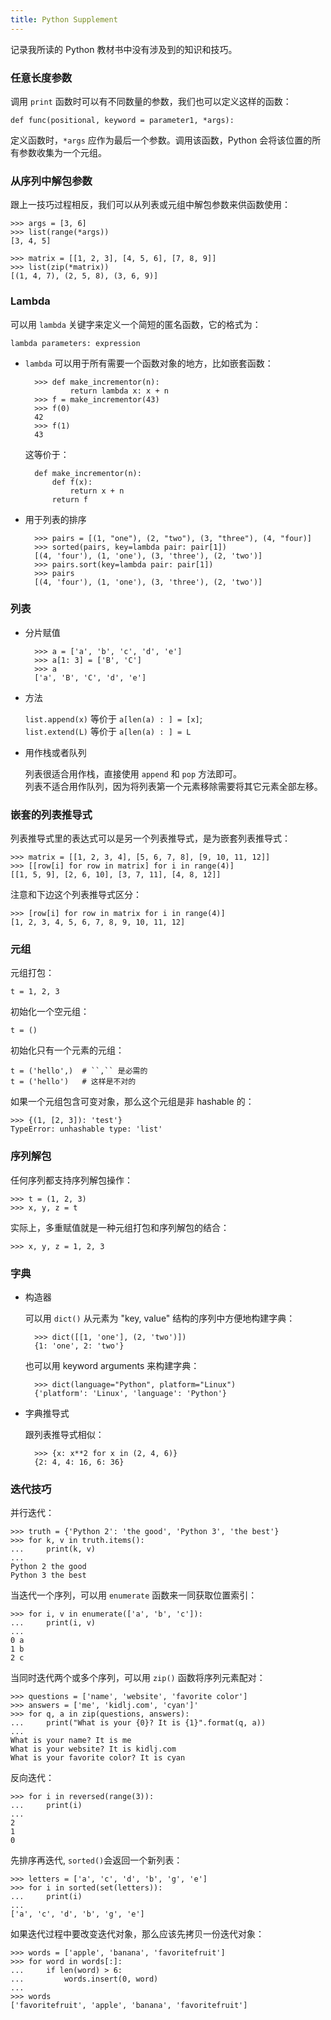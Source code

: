 ```yaml
---
title: Python Supplement
---
```


记录我所读的 Python 教材书中没有涉及到的知识和技巧。


### 任意长度参数

调用 `print` 函数时可以有不同数量的参数，我们也可以定义这样的函数：

	def func(positional, keyword = parameter1, *args):

定义函数时，`*args` 应作为最后一个参数。调用该函数，Python 会将该位置的所有参数收集为一个元组。

### 从序列中解包参数

跟上一技巧过程相反，我们可以从列表或元组中解包参数来供函数使用：

	>>> args = [3, 6]
	>>> list(range(*args))
	[3, 4, 5]

	>>> matrix = [[1, 2, 3], [4, 5, 6], [7, 8, 9]]
	>>> list(zip(*matrix))
	[(1, 4, 7), (2, 5, 8), (3, 6, 9)]


### Lambda

可以用 `lambda` 关键字来定义一个简短的匿名函数，它的格式为：

	lambda parameters: expression

- `lambda` 可以用于所有需要一个函数对象的地方，比如嵌套函数：

		>>> def make_incrementor(n):
				return lambda x: x + n
		>>> f = make_incrementor(43)
		>>> f(0)
		42
		>>> f(1)
		43

	这等价于：

		def make_incrementor(n):
			def f(x):
				return x + n
			return f

- 用于列表的排序

		>>> pairs = [(1, "one"), (2, "two"), (3, "three"), (4, "four)]
		>>> sorted(pairs, key=lambda pair: pair[1])
		[(4, 'four'), (1, 'one'), (3, 'three'), (2, 'two')]
		>>> pairs.sort(key=lambda pair: pair[1])
		>>> pairs
		[(4, 'four'), (1, 'one'), (3, 'three'), (2, 'two')]


### 列表

- 分片赋值

		>>> a = ['a', 'b', 'c', 'd', 'e']
		>>> a[1: 3] = ['B', 'C']
		>>> a
		['a', 'B', 'C', 'd', 'e']

- 方法

	`list.append(x)` 等价于 `a[len(a) : ] = [x]`;  
	`list.extend(L)` 等价于 `a[len(a) : ] = L` 

- 用作栈或者队列

	列表很适合用作栈，直接使用 `append` 和 `pop` 方法即可。  
	列表不适合用作队列，因为将列表第一个元素移除需要将其它元素全部左移。


### 嵌套的列表推导式

列表推导式里的表达式可以是另一个列表推导式，是为嵌套列表推导式：

	>>> matrix = [[1, 2, 3, 4], [5, 6, 7, 8], [9, 10, 11, 12]]
	>>> [[row[i] for row in matrix] for i in range(4)]
	[[1, 5, 9], [2, 6, 10], [3, 7, 11], [4, 8, 12]]

注意和下边这个列表推导式区分：
	
	>>> [row[i] for row in matrix for i in range(4)]
	[1, 2, 3, 4, 5, 6, 7, 8, 9, 10, 11, 12]


### 元组

元组打包：

	t = 1, 2, 3

初始化一个空元组：

	t = ()

初始化只有一个元素的元组：

	t = ('hello',)	# ``,`` 是必需的
	t = ('hello')	# 这样是不对的

如果一个元组包含可变对象，那么这个元组是非 hashable 的：

	>>> {(1, [2, 3]): 'test'}
	TypeError: unhashable type: 'list'


### 序列解包

任何序列都支持序列解包操作：

	>>> t = (1, 2, 3)
	>>> x, y, z = t

实际上，多重赋值就是一种元组打包和序列解包的结合：

	>>> x, y, z = 1, 2, 3
	

### 字典

- 构造器

	可以用 `dict()` 从元素为 "key, value" 结构的序列中方便地构建字典：

		>>> dict([[1, 'one'], (2, 'two')])
		{1: 'one', 2: 'two'}

	也可以用 keyword arguments 来构建字典：

		>>> dict(language="Python", platform="Linux")
		{'platform': 'Linux', 'language': 'Python'}


- 字典推导式

	跟列表推导式相似：

		>>> {x: x**2 for x in (2, 4, 6)}
		{2: 4, 4: 16, 6: 36}


### 迭代技巧

并行迭代：

	>>> truth = {'Python 2': 'the good', 'Python 3', 'the best'}
	>>> for k, v in truth.items():
	...		print(k, v)
	...
	Python 2 the good
	Python 3 the best

当迭代一个序列，可以用 `enumerate` 函数来一同获取位置索引：

	>>> for i, v in enumerate(['a', 'b', 'c']):
    ...		print(i, v)
	...
	0 a
	1 b
	2 c

当同时迭代两个或多个序列，可以用 `zip()` 函数将序列元素配对：

	>>> questions = ['name', 'website', 'favorite color']
	>>> answers = ['me', 'kidlj.com', 'cyan']'
	>>> for q, a in zip(questions, answers):
    ...		print("What is your {0}? It is {1}".format(q, a))
	...
	What is your name? It is me
	What is your website? It is kidlj.com
	What is your favorite color? It is cyan

反向迭代：

	>>> for i in reversed(range(3)):
	...		print(i)
	...
	2
	1
	0

先排序再迭代, `sorted()`会返回一个新列表：

	>>> letters = ['a', 'c', 'd', 'b', 'g', 'e']
	>>> for i in sorted(set(letters)):
	...		print(i)
	...
	['a', 'c', 'd', 'b', 'g', 'e']

如果迭代过程中要改变迭代对象，那么应该先拷贝一份迭代对象：

	>>> words = ['apple', 'banana', 'favoritefruit']
	>>> for word in words[:]:
	...		if len(word) > 6:
	...			words.insert(0, word)
	...
	>>> words
	['favoritefruit', 'apple', 'banana', 'favoritefruit']

	
